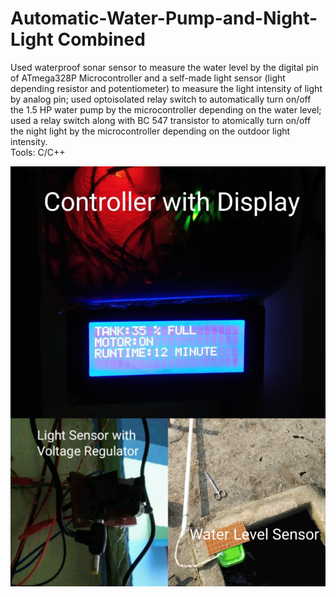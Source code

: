 # Automatic-Water-Pump-and-Night-Light Combined
Used waterproof sonar sensor to measure the water level by the digital pin of ATmega328P Microcontroller and a self-made light sensor (light depending resistor and potentiometer) to measure the light intensity of light by analog pin; used optoisolated relay switch to automatically turn on/off the 1.5 HP water pump by the microcontroller depending on the water level; used a relay switch along with BC 547 transistor to atomically turn on/off the night light by the microcontroller depending on the outdoor light intensity.<br/>
Tools: C/C++<br/>

![](Setup.jpg)
